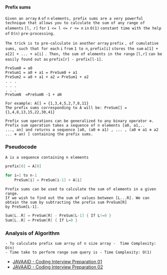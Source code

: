 
#### Prefix sums
```Given an array``` `A` ```of``` `n` ```elements, prefix sums are a very powerful technique that allows you to calculate the sum of any range of elements``` `[l, r]` ```for``` `1 <= l <= r <= n` ```in``` `O(1)` ```constant time with the help of``` `O(n)` ```pre-processing.```

```The trick is to pre-calculate in another array``` `prefix` ```, of cumulative sums, such that for each``` `i` ```from``` `1 to n`, `prefix[i]` ```stores the sum``` `a[1] + a[2] + ... + a[i]` ```. Then, the sum of elements in the range``` `[l,r]` ```can be easily found out as``` `prefix[r] - prefix[l-1].`
```
PreSum0 = a0
PreSum1 = a0 + a1 = PreSum0 + a1
PreSum2 = a0 + a1 + a2 = PreSum1 + a2
. . .
. . .
. . .
PreSumN  =PreSumN -1 + aN

For example: A[] = {1,3,4,5,2,7,8,11}
The prefix sums corresponding to A will be: PreSum[] = {1,4,8,13,15,22,30,41}
```
```
Prefix sum operations can be generalized to any binary operator ⊕. Prefix sum operation takes a sequence of n elements [a0, a1,..
..., an] and returns a sequence [a0, (a0 ⊕ a1) , ... , (a0 ⊕ a1 ⊕ a2 ... ⊕ an) ] containing the prefix sums.
```
### Pseudocode
```c++
A is a sequence containing n elements

prefix[0] = A[0]

for i=1 to n-1
    PreSum[i] = PreSum[i-1] + A[i]
```
```
Prefix sums can be used to calculate the sum of elements in a given range.
If we wish to find out the sum of values between [L...R]. We can obtain the sum by subtracting the prefix sum PreSum[R] 
by PreSum[L-1].
```
```c++
Sum[L..R] = PreSum[R] - PreSum[L-1] { If L!=0 }
Sum[L..R] = PreSum[R] { If L=0 }
```
### Analysis of Algorithm
```
- To calculate prefix sum array of n size array -  Time Complexity: O(n)
- Time take to perform range sum query is - Time Complexity: O(1)
```
- [JAVAAID - Coding Interview Preparation 01](https://www.youtube.com/watch?v=scD312I7kkE&list=RDCMUCx1hbK753l3WhwXP5r93eYA&index=2)
- [JAVAAID - Coding Interview Preparation 02](https://www.youtube.com/watch?v=pVS3yhlzrlQ)
